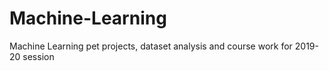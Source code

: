 # Machine-Learning
Machine Learning pet projects, dataset analysis and course work for 2019-20 session
